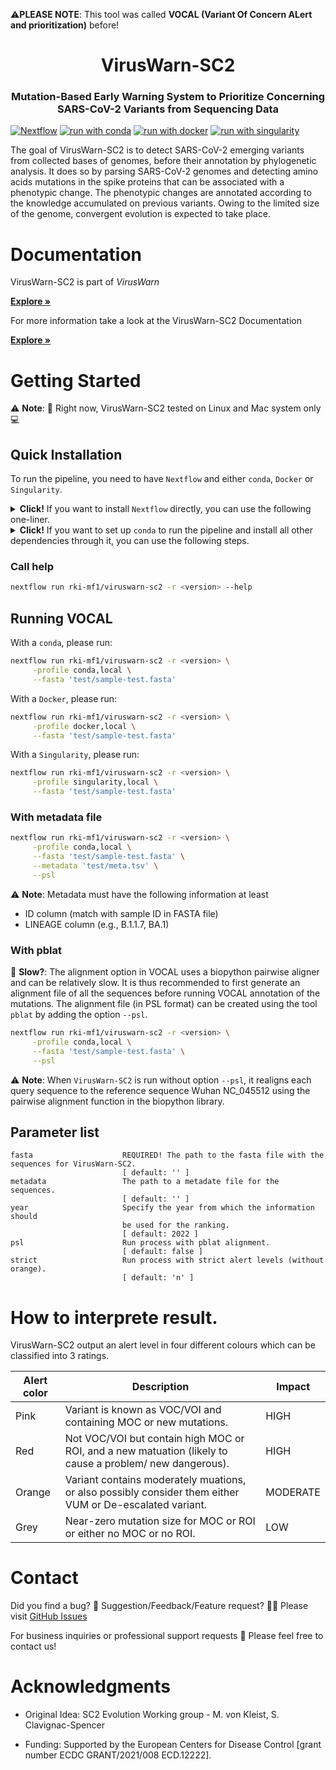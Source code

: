 ⚠️**PLEASE NOTE**: This tool was called **VOCAL (Variant Of Concern ALert and prioritization)** before!

<div id="top"></div>

<div align="center">
<h1 align="center"> VirusWarn-SC2 </h1>
<h3 align="center"> Mutation-Based Early Warning System to Prioritize Concerning SARS-CoV-2 Variants from Sequencing Data </h3>
</div>

[![Nextflow](https://img.shields.io/badge/nextflow%20DSL2-%E2%89%A522.10.1-23aa62.svg)](https://www.nextflow.io/)
[![run with conda](https://img.shields.io/badge/run%20with-conda-3EB049?labelColor=000000&logo=anaconda)](https://docs.conda.io/en/latest/)
[![run with docker](https://img.shields.io/badge/run%20with-docker-0db7ed?labelColor=000000&logo=docker)](https://www.docker.com/)
[![run with singularity](https://img.shields.io/badge/run%20with-singularity-1d355c.svg?labelColor=000000)](https://sylabs.io/docs/)

The goal of VirusWarn-SC2 is to detect SARS-CoV-2 emerging variants from collected bases of genomes, before their annotation by phylogenetic analysis.
It does so by parsing SARS-CoV-2 genomes and detecting amino acids mutations in the spike proteins that can be associated with a phenotypic change. The phenotypic changes are annotated according to the knowledge accumulated on previous variants. Owing to the limited size of the genome, convergent evolution is expected to take place. 

# Documentation

VirusWarn-SC2 is part of *VirusWarn*

<a href="https://rki-mf1.github.io/viruswarn-doc/"><strong>Explore »</strong></a>

For more information take a look at the VirusWarn-SC2 Documentation

<a href="https://rki-mf1.github.io/vocal-doc/"><strong>Explore »</strong></a>


# Getting Started

⚠️ **Note**: 🔌 Right now, VirusWarn-SC2 tested on Linux and Mac system only 💻 

## Quick Installation

To run the pipeline, you need to have `Nextflow` and either `conda`, `Docker` or `Singularity`.

<details><summary><strong>Click!</strong> If you want to install <code>Nextflow</code> directly, you can use the following one-liner. </summary>

```bash
wget -qO- https://get.nextflow.io | bash
```
</details>

<details><summary><strong>Click!</strong> If you want to set up <code>conda</code> to run the pipeline and install all other dependencies through it, you can use the following steps. </summary>

Use the following bash commands if you are working on **Linux**:
```bash
wget https://repo.anaconda.com/miniconda/Miniconda3-latest-Linux-x86_64.sh
bash Miniconda3-latest-Linux-x86_64.sh
```

Use the following bash commands if you are working on **Mac**:
```bash
wget https://repo.anaconda.com/miniconda/Miniconda3-latest-MacOSX-arm64.sh
bash Miniconda3-latest-MacOSX-arm64.sh
```

Then, `Nextflow` an be installed over `conda`:
```bash
conda create -n nextflow -c bioconda nextflow
conda activate nextflow
```
</details>

### Call help

```bash
nextflow run rki-mf1/viruswarn-sc2 -r <version> --help
```

## Running VOCAL

With a `conda`, please run:

```bash
nextflow run rki-mf1/viruswarn-sc2 -r <version> \
     -profile conda,local \
     --fasta 'test/sample-test.fasta'
```

With a `Docker`, please run:

```bash
nextflow run rki-mf1/viruswarn-sc2 -r <version> \
     -profile docker,local \
     --fasta 'test/sample-test.fasta'
```

With a `Singularity`, please run:

```bash
nextflow run rki-mf1/viruswarn-sc2 -r <version> \
     -profile singularity,local \
     --fasta 'test/sample-test.fasta'
```

### With metadata file

```bash
nextflow run rki-mf1/viruswarn-sc2 -r <version> \
     -profile conda,local \
     --fasta 'test/sample-test.fasta' \
     --metadata 'test/meta.tsv' \
     --psl
```

⚠️ **Note**: Metadata must have the following information at least
* ID column (match with sample ID in FASTA file)
* LINEAGE column (e.g., B.1.1.7, BA.1)

### With pblat

🐌 **Slow?**: The alignment option in VOCAL uses a biopython pairwise aligner and can be relatively slow. It is thus recommended to first generate an alignment file of all the sequences before running VOCAL annotation of the mutations. The alignment file (in PSL format) can be created using the tool `pblat` by adding the option `--psl`.

```bash
nextflow run rki-mf1/viruswarn-sc2 -r <version> \
     -profile conda,local \
     --fasta 'test/sample-test.fasta' \
     --psl
```
⚠️ **Note**: When `VirusWarn-SC2` is run without option `--psl`, it realigns each query sequence to the reference sequence Wuhan NC_045512 using the pairwise alignment function in the biopython library.


## Parameter list

```
fasta                    REQUIRED! The path to the fasta file with the sequences for VirusWarn-SC2.
                         [ default: '' ]
metadata                 The path to a metadate file for the sequences.
                         [ default: '' ]
year                     Specify the year from which the information should 
                         be used for the ranking.
                         [ default: 2022 ]
psl                      Run process with pblat alignment.
                         [ default: false ]
strict                   Run process with strict alert levels (without orange).
                         [ default: 'n' ]
```

# How to interprete result.

VirusWarn-SC2 output an alert level in four different colours which can be classified into 3 ratings.

| Alert color      | Description | Impact | 
| ----------- | ----------- | ----------- |
| Pink | Variant is known as VOC/VOI and containing MOC or new mutations.   | HIGH |
| Red | Not VOC/VOI but contain high MOC or ROI, and a new matuation (likely to cause a problem/ new dangerous).  | HIGH |
| Orange | Variant contains moderately muations, or also possibly consider them either VUM or De-escalated variant.   | MODERATE |
| Grey | Near-zero mutation size for MOC or ROI or either no MOC or no ROI.     | LOW |

# Contact

Did you find a bug? 🐛 Suggestion/Feedback/Feature request? 👨‍💻 Please visit [GitHub Issues](https://github.com/rki-mf1/VirusWarn-SC2/issues)

For business inquiries or professional support requests 🍺 
Please feel free to contact us!

# Acknowledgments

* Original Idea: SC2 Evolution Working group - M. von Kleist, S. Clavignac-Spencer

* Funding: Supported by the European Centers for Disease Control [grant number ECDC GRANT/2021/008 ECD.12222].



